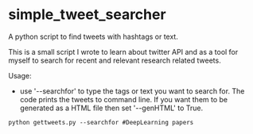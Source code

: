 # simple_tweet_searcher
A python script to find tweets with hashtags or text.

This is a small script I wrote to learn about twitter API and as a tool for myself to search for recent and relevant research related tweets.

Usage:

* use '--searchfor' to type the tags or text you want to search for. The code prints the tweets to command line. If you want them to be generated as a HTML file then set '--genHTML' to True.

```
python gettweets.py --searchfor #DeepLearning papers
```
